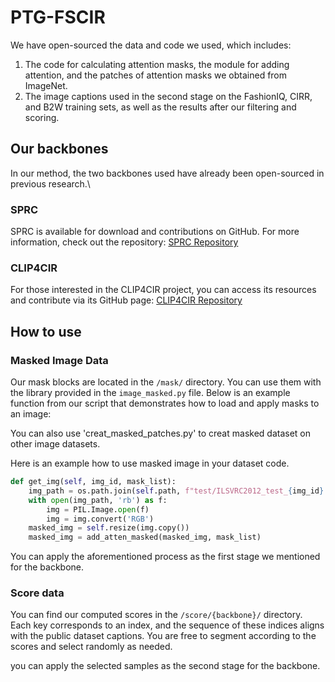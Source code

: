 # PTG-FSCIR
We have open-sourced the data and code we used, which includes: 
1. The code for calculating attention masks, the module for adding attention, and the patches of attention masks we obtained from ImageNet.
2. The image captions used in the second stage on the FashionIQ, CIRR, and B2W training sets, as well as the results after our filtering and scoring.
## Our backbones
In our method, the two backbones used have already been open-sourced in previous research.\\
### SPRC

SPRC is available for download and contributions on GitHub. For more information, check out the repository:
[SPRC Repository](https://github.com/chunmeifeng/SPRC)

### CLIP4CIR

For those interested in the CLIP4CIR project, you can access its resources and contribute via its GitHub page:
[CLIP4CIR Repository](https://github.com/ABaldrati/CLIP4Cir)

## How to use


### Masked Image Data

Our mask blocks are located in the `/mask/` directory. You can use them with the library provided in the `image_masked.py` file. Below is an example function from our script that demonstrates how to load and apply masks to an image:

You can also use 'creat_masked_patches.py' to creat masked dataset on other image datasets.

Here is an example how to use masked image in your dataset code.

```python
def get_img(self, img_id, mask_list):
    img_path = os.path.join(self.path, f"test/ILSVRC2012_test_{img_id}.JPEG")
    with open(img_path, 'rb') as f:
        img = PIL.Image.open(f)
        img = img.convert('RGB')
    masked_img = self.resize(img.copy())
    masked_img = add_atten_masked(masked_img, mask_list)
```
You can apply the aforementioned process as the first stage we mentioned for the backbone.

### Score data
You can find our computed scores in the `/score/{backbone}/` directory. Each key corresponds to an index, and the sequence of these indices aligns with the public dataset captions. You are free to segment according to the scores and select randomly as needed.

you can apply the selected samples as the second stage for the backbone.
